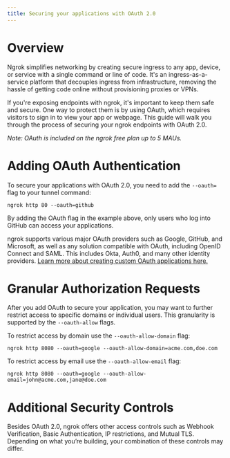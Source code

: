 ```yaml
---
title: Securing your applications with OAuth 2.0
---
```


# Overview

Ngrok simplifies networking by creating secure ingress to any app, device, or service with a single command or line of code. It's an ingress-as-a-service platform that decouples ingress from infrastructure, removing the hassle of getting code online without provisioning proxies or VPNs.

If you're exposing endpoints with ngrok, it's important to keep them safe and secure. One way to protect them is by using OAuth, which requires visitors to sign in to view your app or webpage. This guide will walk you through the process of securing your ngrok endpoints with OAuth 2.0.

_Note: OAuth is included on the ngrok free plan up to 5 MAUs._

# Adding OAuth Authentication

To secure your applications with OAuth 2.0, you need to add the `--oauth=` flag to your tunnel command:

```
ngrok http 80 --oauth=github
```

By adding the OAuth flag in the example above, only users who log into GitHub can access your applications.

ngrok supports various major OAuth providers such as Google, GitHub, and Microsoft, as well as any solution compatible with OAuth, including OpenID Connect and SAML. This includes Okta, Auth0, and many other identity providers. [Learn more about creating custom OAuth applications here.](https://ngrok.com/docs/cloud-edge/modules/oauth/google/#creating-a-custom-google-oauth-application)

# Granular Authorization Requests

After you add OAuth to secure your application, you may want to further restrict access to specific domains or individual users. This granularity is supported by the `--oauth-allow` flags.

To restrict access by domain use the `--oauth-allow-domain` flag:

```
ngrok http 8080 --oauth=google --oauth-allow-domain=acme.com,doe.com
```

To restrict access by email use the `--oauth-allow-email` flag:

```
ngrok http 8080 --oauth=google --oauth-allow-email=john@acme.com,jane@doe.com
```

# Additional Security Controls

Besides OAuth 2.0, ngrok offers other access controls such as Webhook Verification, Basic Authentication, IP restrictions, and Mutual TLS. Depending on what you’re building, your combination of these controls may differ.
